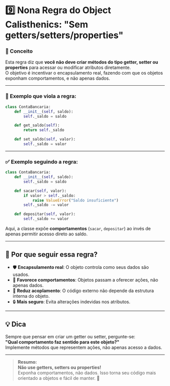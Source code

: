# 9️⃣ Nona Regra do Object Calisthenics: **"Sem getters/setters/properties"**

### 🧐 Conceito

Esta regra diz que **você não deve criar métodos do tipo getter, setter ou properties** para acessar ou modificar atributos diretamente.  
O objetivo é incentivar o encapsulamento real, fazendo com que os objetos exponham comportamentos, e não apenas dados.

---

### 🚫 Exemplo que viola a regra:

```python
class ContaBancaria:
    def __init__(self, saldo):
        self._saldo = saldo

    def get_saldo(self):
        return self._saldo

    def set_saldo(self, valor):
        self._saldo = valor
```

---

### ✅ Exemplo seguindo a regra:

```python
class ContaBancaria:
    def __init__(self, saldo):
        self._saldo = saldo

    def sacar(self, valor):
        if valor > self._saldo:
            raise ValueError("Saldo insuficiente")
        self._saldo -= valor

    def depositar(self, valor):
        self._saldo += valor
```

Aqui, a classe expõe **comportamentos** (`sacar`, `depositar`) ao invés de apenas permitir acesso direto ao saldo.

---

## 🎯 Por que seguir essa regra?

- 🛡️ **Encapsulamento real**: O objeto controla como seus dados são usados.
- 🧩 **Favorece comportamentos**: Objetos passam a oferecer ações, não apenas dados.
- 🧹 **Reduz acoplamento**: O código externo não depende da estrutura interna do objeto.
- 🔒 **Mais seguro**: Evita alterações indevidas nos atributos.

---

## 💡 Dica

Sempre que pensar em criar um getter ou setter, pergunte-se:  
**"Qual comportamento faz sentido para este objeto?"**  
Implemente métodos que representem ações, não apenas acesso a dados.

---

> **Resumo:**  
> **Não use getters, setters ou properties!**  
> Exponha comportamentos, não dados. Isso torna seu código mais orientado a objetos e fácil de manter. 🚀

